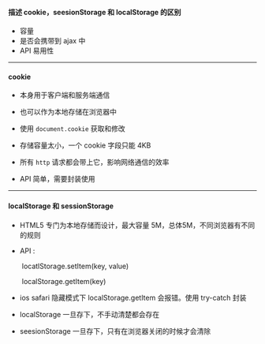 #### 描述 cookie，seesionStorage 和 localStorage 的区别



* 容量
* 是否会携带到 ajax 中
* API 易用性

---

#### cookie

* 本身用于客户端和服务端通信
* 也可以作为本地存储在浏览器中
* 使用 `document.cookie` 获取和修改



* 存储容量太小，一个 cookie 字段只能 4KB
* 所有 `http` 请求都会带上它，影响网络通信的效率
* API 简单，需要封装使用

---

#### localStorage 和 sessionStorage

* HTML5 专门为本地存储而设计，最大容量 5M，总体5M，不同浏览器有不同的规则

* API :

  ​	locatlStorage.setItem(key, value)

  ​	localStorage.getItem(key)

* ios safari 隐藏模式下 localStorage.getItem 会报错。使用 try-catch 封装

* localStorage 一旦存下，不手动清楚都会存在

* seesionStorage 一旦存下，只有在浏览器关闭的时候才会清除 

